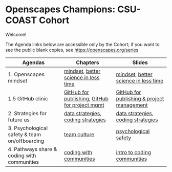 # Openscapes Champions: CSU-COAST Cohort

Welcome!

The Agenda links below are accessible only by the Cohort; if you want to see the public blank copies, see <https://openscapes.org/series>

Agendas          | Chapters |      Slides
------------------|----------------------|---------------------------
| 1. Openscapes mindset | [mindset](#mindset), [better science in less time](#bsilt) |  [mindset](https://docs.google.com/presentation/d/1giEW0EIYVnxneGpOBSJnEqg-1CVBUGrbH8Z5gawdeBc/edit?usp=sharing), [better science in less time](https://docs.google.com/presentation/d/1GmuTa1sUO_boH-2TonC875pD5xvXaIMHRKIoO3vUrdY/edit#slide=id.p)
| 1.5 GitHub clinic |  [GitHub for publishing](#github-pub),  [GitHub for project mgmt](#github-issues) | [GitHub for publishing & project management](https://docs.google.com/presentation/d/1PzGAbEpNhT6CDPe1DCHf5-eVAjy-2R2D3VMHz7dY774/edit?usp=sharing)
| 2. Strategies for future us | [data strategies](#data-strategies), [coding strategies](#coding-strategies) | [data strategies](https://docs.google.com/presentation/d/1rv-JfJeuYhogxV6Dpn_hNDm09nfKnOMtmZpgcciI_98/edit?usp=sharing), [coding strategies](https://docs.google.com/presentation/d/1nTLJ782dpZqp3MEhQU9zNaFInrTaFUVQbj9OqsmxUYo/edit?usp=sharing) 
| 3. Psychological safety & team on/offboarding | [team culture](/team-culture) | [psychological safety](https://docs.google.com/presentation/d/1TwCyf9xicLWBfPhW9HnYQH3-mHycEyVKTm38zSg4D3Q/edit?usp=sharing)
| 4. Pathways share & coding with communities | [coding with communities](#communities)  | [intro to coding communities](https://docs.google.com/presentation/d/17HSNmBYvPw-7Prioys7WIhL9QGVb3s3bJCLaAJVaChc/edit?usp=sharing) 

